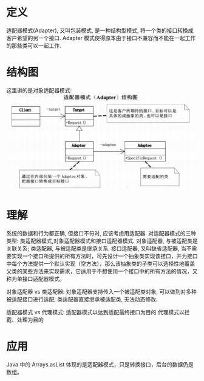# 定义

适配器模式(Adapter), 又叫包装模式, 是一种结构型模式, 将一个类的接口转换成客户希望的另一个接口. Adapter 模式使得原本由于接口不兼容而不能在一起工作的那些类可以一起工作.

# 结构图
这里讲的是对象适配器模式:
![](Adapter.png)

# 理解
系统的数据和行为都正确, 但接口不符时, 应该考虑用适配器.
对适配器模式的三种类型: 类适配器模式,对象适配器模式和接口适配器模式.
对象适配器, 与被适配类是关联关系;
类适配器, 与被适配类是继承关系.
接口适配器, 又叫缺省适配器, 当不需要实现一个接口所提供的所有方法时，可先设计一个抽象类实现该接口，并为接口中每个方法提供一个默认实现（空方法），那么该抽象类的子类可以选择性地覆盖父类的某些方法来实现需求，它适用于不想使用一个接口中的所有方法的情况，又称为单接口适配器模式。

对象适配器 vs 类适配器:
对象适配器支持传入一个被适配类对象, 可以做到对多种被适配接口进行适配;
类适配器直接继承被适配类, 无法动态修改.

适配器模式 vs 代理模式:
适配器模式以达到适配最终接口为目的
代理模式以拦截、处理为目的

# 应用
Java 中的 Arrays.asList 体现的是适配器模式，只是转换接口，后台的数据仍是数组。
